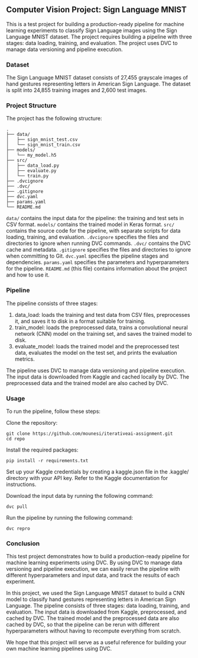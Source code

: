 ## Computer Vision Project: Sign Language MNIST
This is a test project for building a production-ready pipeline for machine learning experiments to classify Sign Language images using the Sign Language MNIST dataset. The project requires building a pipeline with three stages: data loading, training, and evaluation. The project uses DVC to manage data versioning and pipeline execution.

### Dataset
The Sign Language MNIST dataset consists of 27,455 grayscale images of hand gestures representing letters in American Sign Language. The dataset is split into 24,855 training images and 2,600 test images.

### Project Structure
The project has the following structure:

```
.
├── data/
│   ├── sign_mnist_test.csv
│   └── sign_mnist_train.csv
├── models/
│   └── my_model.h5
├── src/
│   ├── data_load.py
│   ├── evaluate.py
│   └── train.py
├── .dvcignore
├── .dvc/
├── .gitignore
├── dvc.yaml
├── params.yaml
└── README.md
```

`data/` contains the input data for the pipeline: the training and test sets in CSV format.
`models/` contains the trained model in Keras format.
`src/` contains the source code for the pipeline, with separate scripts for data loading, training, and evaluation.
`.dvcignore` specifies the files and directories to ignore when running DVC commands.
`.dvc/` contains the DVC cache and metadata.
`.gitignore` specifies the files and directories to ignore when committing to Git.
`dvc.yaml` specifies the pipeline stages and dependencies.
`params.yaml` specifies the parameters and hyperparameters for the pipeline.
`README.md` (this file) contains information about the project and how to use it.

### Pipeline
The pipeline consists of three stages:

1. data_load: loads the training and test data from CSV files, preprocesses it, and saves it to disk in a format suitable for training.
2. train_model: loads the preprocessed data, trains a convolutional neural network (CNN) model on the training set, and saves the trained model to disk.
3. evaluate_model: loads the trained model and the preprocessed test data, evaluates the model on the test set, and prints the evaluation metrics.


The pipeline uses DVC to manage data versioning and pipeline execution. The input data is downloaded from Kaggle and cached locally by DVC. The preprocessed data and the trained model are also cached by DVC.

### Usage
To run the pipeline, follow these steps:

Clone the repository:

```
git clone https://github.com/mounesi/iterativeai-assignment.git
cd repo
```
Install the required packages:

```
pip install -r requirements.txt
```

Set up your Kaggle credentials by creating a kaggle.json file in the .kaggle/ directory with your API key. Refer to the Kaggle documentation for instructions.

Download the input data by running the following command:

```
dvc pull
```
Run the pipeline by running the following command:

```
dvc repro
```

### Conclusion

This test project demonstrates how to build a production-ready pipeline for machine learning experiments using DVC. By using DVC to manage data versioning and pipeline execution, we can easily rerun the pipeline with different hyperparameters and input data, and track the results of each experiment.

In this project, we used the Sign Language MNIST dataset to build a CNN model to classify hand gestures representing letters in American Sign Language. The pipeline consists of three stages: data loading, training, and evaluation. The input data is downloaded from Kaggle, preprocessed, and cached by DVC. The trained model and the preprocessed data are also cached by DVC, so that the pipeline can be rerun with different hyperparameters without having to recompute everything from scratch.

We hope that this project will serve as a useful reference for building your own machine learning pipelines using DVC.

